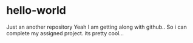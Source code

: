 # hello-world
Just an another repository
Yeah I am getting along with github.. 
So i can complete my assigned project. its pretty cool...
